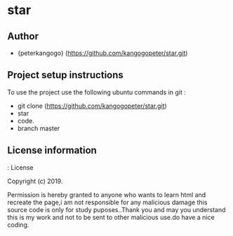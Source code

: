 # star

## Author
- {peterkangogo} (https://github.com/kangogopeter/star.git) 

## Project setup instructions
To  use the project use the following ubuntu commands in git :

- git clone (https://github.com/kangogopeter/star.git) 
- star
- code.
- branch master

## License information
: License

Copyright (c) 2019.

Permission is hereby granted to anyone who wants to learn html and recreate the page,i am not responsible for any malicious damage this source code is only for study puposes..Thank you and may you understand this is my work and not to be sent to other malicious use.do have a nice coding.
